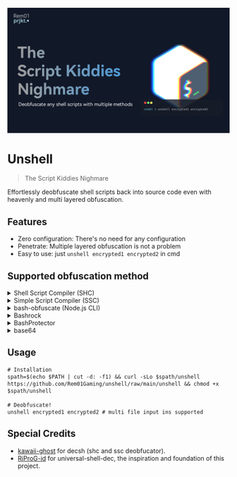 ![unshell_hero](./unshell-banner.png)
# Unshell
> The Script Kiddies Nighmare

Effortlessly deobfuscate shell scripts back into source code even with heavenly and multi layered obfuscation.

## Features
- Zero configuration: There's no need for any configuration
- Penetrate: Multiple layered obfuscation is not a problem
- Easy to use: just `unshell encrypted1 encrypted2` in cmd

## Supported obfuscation method
<details>
<summary>Shell Script Compiler (SHC)</summary>
SHC works internally called execve to shell, it decrypted at runtimes and visible via command line args process

eg: `/bin/sh -c "decrypted shell"`
</details>

<details>
<summary>Simple Script Compiler (SSC)</summary>
It works almost the same as SHC but this one uses C++ and shell reads from file descriptor `3`. It visible via `fd` number 3 on the process.
</details>

<details>
<summary>bash-obfuscate (Node.js CLI)</summary>
bash-obfuscate works by randomize the script with random variables then execute it in `eval` command.
</details>

<details>
<summary>Bashrock</summary>
Bashrock works almost the same way as bash-obfuscate.
</details>

<details>
<summary>BashProtector</summary>
Bashrock randomize the script with random variables layered by single `base64` encryption, then execute it in single `eval` command.
</details>

<details>
<summary>base64</summary>
Not too crazy, just classic `echo "c29tZSBiYXNlNjQgZW5jcnlwdGVkIHNoaXQK" | base64 -d | sh`.
</details>

## Usage
```shell
# Installation
spath=$(echo $PATH | cut -d: -f1) && curl -sLo $spath/unshell https://github.com/Rem01Gaming/unshell/raw/main/unshell && chmod +x $spath/unshell

# Deobfuscate!
unshell encrypted1 encrypted2 # multi file input ins supported
```

## Special Credits
- [kawaii-ghost](https://github.com/kawaii-ghost/deshc) for decsh (shc and ssc deobfucator).
- [RiProG-id](https://github.com/RiProG-id/Universal-Shell-Dec.git) for universal-shell-dec, the inspiration and foundation of this project.
